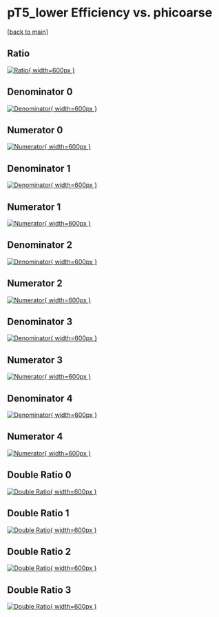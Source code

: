 # pT5_lower Efficiency vs. phicoarse

[[back to main](./)]



## Ratio

[![Ratio](../mtv/var/pT5_lower_xtr_11_0_eff_phicoarse.png){ width=600px }](../mtv/var/pT5_lower_xtr_11_0_eff_phicoarse.pdf)

## Denominator 0

[![Denominator](../mtv/den/pT5_lower_xtr_11_0_eff_phicoarse_den0.png){ width=600px }](../mtv/den/pT5_lower_xtr_11_0_eff_phicoarse_den0.pdf)

## Numerator 0

[![Numerator](../mtv/num/pT5_lower_xtr_11_0_eff_phicoarse_num0.png){ width=600px }](../mtv/num/pT5_lower_xtr_11_0_eff_phicoarse_num0.pdf)

## Denominator 1

[![Denominator](../mtv/den/pT5_lower_xtr_11_0_eff_phicoarse_den1.png){ width=600px }](../mtv/den/pT5_lower_xtr_11_0_eff_phicoarse_den1.pdf)

## Numerator 1

[![Numerator](../mtv/num/pT5_lower_xtr_11_0_eff_phicoarse_num1.png){ width=600px }](../mtv/num/pT5_lower_xtr_11_0_eff_phicoarse_num1.pdf)

## Denominator 2

[![Denominator](../mtv/den/pT5_lower_xtr_11_0_eff_phicoarse_den2.png){ width=600px }](../mtv/den/pT5_lower_xtr_11_0_eff_phicoarse_den2.pdf)

## Numerator 2

[![Numerator](../mtv/num/pT5_lower_xtr_11_0_eff_phicoarse_num2.png){ width=600px }](../mtv/num/pT5_lower_xtr_11_0_eff_phicoarse_num2.pdf)

## Denominator 3

[![Denominator](../mtv/den/pT5_lower_xtr_11_0_eff_phicoarse_den3.png){ width=600px }](../mtv/den/pT5_lower_xtr_11_0_eff_phicoarse_den3.pdf)

## Numerator 3

[![Numerator](../mtv/num/pT5_lower_xtr_11_0_eff_phicoarse_num3.png){ width=600px }](../mtv/num/pT5_lower_xtr_11_0_eff_phicoarse_num3.pdf)

## Denominator 4

[![Denominator](../mtv/den/pT5_lower_xtr_11_0_eff_phicoarse_den4.png){ width=600px }](../mtv/den/pT5_lower_xtr_11_0_eff_phicoarse_den4.pdf)

## Numerator 4

[![Numerator](../mtv/num/pT5_lower_xtr_11_0_eff_phicoarse_num4.png){ width=600px }](../mtv/num/pT5_lower_xtr_11_0_eff_phicoarse_num4.pdf)

## Double Ratio 0

[![Double Ratio](../mtv/ratio/pT5_lower_xtr_11_0_eff_phicoarse_ratio0.png){ width=600px }](../mtv/ratio/pT5_lower_xtr_11_0_eff_phicoarse_ratio0.pdf)

## Double Ratio 1

[![Double Ratio](../mtv/ratio/pT5_lower_xtr_11_0_eff_phicoarse_ratio1.png){ width=600px }](../mtv/ratio/pT5_lower_xtr_11_0_eff_phicoarse_ratio1.pdf)

## Double Ratio 2

[![Double Ratio](../mtv/ratio/pT5_lower_xtr_11_0_eff_phicoarse_ratio2.png){ width=600px }](../mtv/ratio/pT5_lower_xtr_11_0_eff_phicoarse_ratio2.pdf)

## Double Ratio 3

[![Double Ratio](../mtv/ratio/pT5_lower_xtr_11_0_eff_phicoarse_ratio3.png){ width=600px }](../mtv/ratio/pT5_lower_xtr_11_0_eff_phicoarse_ratio3.pdf)

